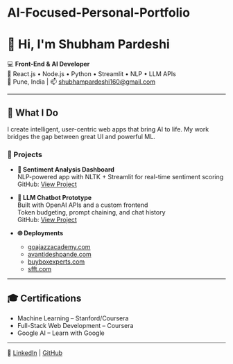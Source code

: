 # AI-Focused-Personal-Portfolio


# 👋 Hi, I'm Shubham Pardeshi

💻 **Front-End & AI Developer**  
🔬 React.js • Node.js • Python • Streamlit • NLP • LLM APIs  
📍 Pune, India | 📫 shubhampardeshi160@gmail.com

---

## 🔧 What I Do

I create intelligent, user-centric web apps that bring AI to life. My work bridges the gap between great UI and powerful ML.

### 🚀 Projects  
- **🧠 Sentiment Analysis Dashboard**  
  NLP-powered app with NLTK + Streamlit for real-time sentiment scoring  
  GitHub: [View Project](https://github.com/shubhampardeshi11/sentiment-dashboard)

- **🤖 LLM Chatbot Prototype**  
  Built with OpenAI APIs and a custom frontend  
  Token budgeting, prompt chaining, and chat history  
  GitHub: [View Project](https://github.com/shubhampardeshi11/LLM-Chatbot)

- **🌐 Deployments**  
  - [goajazzacademy.com](https://goajazzacademy.com)  
  - [avantideshpande.com](https://avantideshpande.com)
  - [buyboxexperts.com](https://www.buyboxexperts.com/)
  - [sfft.com](https://fiberforgetechnologies.com/)

---

## 🎓 Certifications  
- Machine Learning – Stanford/Coursera  
- Full-Stack Web Development – Coursera  
- Google AI – Learn with Google

---

🔗 [LinkedIn](https://linkedin.com/in/shubham-pardeshi-3a456120a) | [GitHub](https://github.com/shubhampardeshi11)
